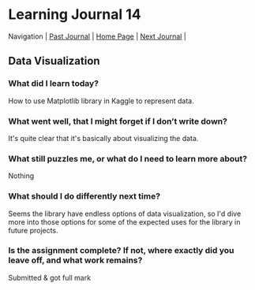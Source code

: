 # Learning Journal 14

Navigation | [Past Journal](../Class-13/README.md) | [Home Page](../README.md) | [Next Journal](../Class-15/README.md) |

## Data Visualization

### What did I learn today?

How to use Matplotlib library in Kaggle to represent data.

### What went well, that I might forget if I don’t write down?

It's quite clear that it's basically about visualizing the data.

### What still puzzles me, or what do I need to learn more about?

Nothing

### What should I do differently next time?

Seems the library have endless options of data visualization, so I'd dive more into those options for some of the expected uses for the library in future projects.

### Is the assignment complete? If not, where exactly did you leave off, and what work remains?

Submitted & got full mark
